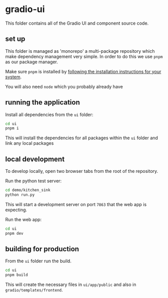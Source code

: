 # gradio-ui

This folder contains all of the Gradio UI and component source code.

## set up

This folder is managed as 'monorepo' a multi-package repository which make dependency management very simple. In order to do this we use `pnpm` as our package manager. 

Make sure `pnpm` is installed by [following the installation instructions for your system](https://pnpm.io/installation). 

You will also need `node` which you probably already have

## running the application


Install all dependencies from the `ui` folder:

```bash
cd ui
pnpm i
```

This will install the dependencies for all packages within the `ui` folder and link any local packages

## local development

To develop locally, open two browser tabs from the root of the repository.

Run the python test server:

```bash
cd demo/kitchen_sink
python run.py
```

This will start a development server on port `7863` that the web app is expecting.

Run the web app:

```bash
cd ui
pnpm dev
```

## building for production

From the `ui` folder run the build.

```bash
cd ui
pnpm build
```

This will create the necessary files in `ui/app/public` and also in `gradio/templates/frontend`.
